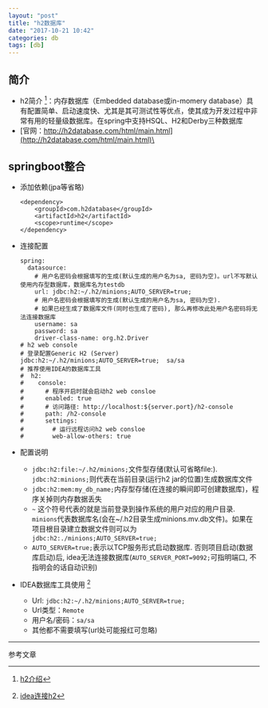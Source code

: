 ```yaml
---
layout: "post"
title: "h2数据库"
date: "2017-10-21 10:42"
categories: db
tags: [db]
---
```


## 简介

- h2简介 [^1]：内存数据库（Embedded database或in-momery database）具有配置简单、启动速度快、尤其是其可测试性等优点，使其成为开发过程中非常有用的轻量级数据库。在spring中支持HSQL、H2和Derby三种数据库
- [官网：http://h2database.com/html/main.html](http://h2database.com/html/main.html)\

## springboot整合

- 添加依赖(jpa等省略)

    ```
    <dependency>
        <groupId>com.h2database</groupId>
        <artifactId>h2</artifactId>
        <scope>runtime</scope>
    </dependency>
    ```
- 连接配置

    ```
    spring:
      datasource:
        # 用户名密码会根据填写的生成(默认生成的用户名为sa, 密码为空)。url不写默认使用内存型数据库，数据库名为testdb
        url: jdbc:h2:~/.h2/minions;AUTO_SERVER=true;
        # 用户名密码会根据填写的生成(默认生成的用户名为sa, 密码为空).
        # 如果已经生成了数据库文件(同时也生成了密码), 那么再修改此处用户名密码将无法连接数据库
        username: sa
        password: sa
        driver-class-name: org.h2.Driver
    # h2 web console
    # 登录配置Generic H2 (Server)  jdbc:h2:~/.h2/minions;AUTO_SERVER=true;  sa/sa
    # 推荐使用IDEA的数据库工具
    #  h2:
    #    console:
    #      # 程序开启时就会启动h2 web consloe
    #      enabled: true
    #      # 访问路径: http://localhost:${server.port}/h2-console
    #      path: /h2-console
    #      settings:
    #        # 运行远程访问h2 web consloe
    #        web-allow-others: true
    ```
- 配置说明
    - `jdbc:h2:file:~/.h2/minions;`文件型存储(默认可省略file:). `jdbc:h2:minions;`则代表在当前目录(运行h2 jar的位置)生成数据库文件
    - `jdbc:h2:mem:my_db_name;`内存型存储(在连接的瞬间即可创建数据库)，程序关掉则内存数据丢失
    - `~` 这个符号代表的就是当前登录到操作系统的用户对应的用户目录. `minions`代表数据库名(会在~/.h2目录生成minions.mv.db文件)。如果在项目根目录建立数据文件则可以为`jdbc:h2:./minions;AUTO_SERVER=true;`
    - `AUTO_SERVER=true;`表示以TCP服务形式启动数据库. 否则项目启动(数据库启动)后, idea无法连接数据库(`AUTO_SERVER_PORT=9092;`可指明端口, 不指明会的话自动识别)
- IDEA数据库工具使用 [^2]
    - Url: `jdbc:h2:~/.h2/minions;AUTO_SERVER=true;`
    - Url类型：`Remote`
    - 用户名/密码：`sa/sa`
    - 其他都不需要填写(url处可能报红可忽略)



---

参考文章

[^1]: [h2介绍](http://412887952-qq-com.iteye.com/blog/2322756)
[^2]: [idea连接h2](https://stackoverflow.com/questions/31498682/spring-boot-intellij-embedded-database-headache)